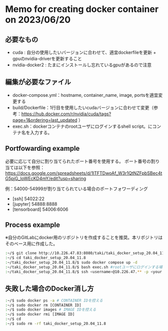 # Memo for creating docker container on 2023/06/20

## 必要なもの

* cuda : 自分の使用したいバージョンに合わせて、適宜dockerfileを更新 + gpuのnvidia-driverを更新すること
* nvidia-docker2 : たまにインストールし忘れているgpuがあるので注意

## 編集が必要なファイル

* docker-compose.yml：hostname, container_name, image, portsを適宜変更する
* build/Dockerfile：1行目を使用したいcudaバージョンに合わせて変更（参考：https://hub.docker.com/r/nvidia/cuda/tags?page=1&ordering=last_updated ）
* exec.sh：dockerコンテナのrootユーザにログインするshell script。<your container name>にコンテナ名を入力する。

## Portfowarding example

必要に応じて自分に割り当てられたポート番号を使用する。
ポート番号の割り当ては以下を参照：
https://docs.google.com/spreadsheets/d/1lTFTDwoAf_W3r1QtNZFpbSBec4tG5pjG_IoWEcKD4mY/edit?usp=sharing

例：54000-54999が割り当てられている場合のポートフォワーディング

* [ssh] 54022:22
* [jupyter] 54888:8888
* [tensorboard] 54006:6006

## Process example

※自分のGitLabにdocker用のリポジトリを作成することを推奨。本リポジトリはそのベース用に作成した。

```bash
:~/$ git clone http://10.226.47.83:8080/taki/taki_docker_setup_20.04_11.8.git
:~/$ cd taki_docker_setup_20.04_11.8
:~/taki_docker_setup_20.04_11.8/$ sudo docker compose up -d
:~/taki_docker_setup_20.04_11.8/$ bash exec.sh #rootユーザにログインする場合
:~/taki_docker_setup_20.04_11.8/$ ssh <username>@10.226.47.** -p <your docker container port for ssh> #LDAPユーザにログインする場合
```

## 失敗した場合のDocker消し方
```bash
:~/$ sudo docker ps -a # CONTAINER IDを控える
:~/$ sudo docker rm [CONTAINER ID]
:~/$ sudo docker images # IMAGE IDを控える
:~/$ sudo docker rmi [IMAGE ID]
:~/$ cd
:~/$ sudo rm -rf taki_docker_setup_20.04_11.8
```

